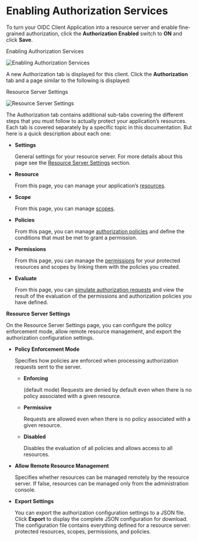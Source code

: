 # Enabling Authorization Services

To turn your OIDC Client Application into a resource server and enable fine-grained authorization, click the **Authorization Enabled** switch to **ON** and click **Save**.

Enabling Authorization Services

![Enabling Authorization Services](https://wjw465150.gitbooks.io/keycloak-documentation/content/authorization\_services/keycloak-images/resource-server/client-enable-authz.png)

A new Authorization tab is displayed for this client. Click the **Authorization** tab and a page similar to the following is displayed:

Resource Server Settings

![Resource Server Settings](https://wjw465150.gitbooks.io/keycloak-documentation/content/authorization\_services/keycloak-images/resource-server/authz-settings.png)

The Authorization tab contains additional sub-tabs covering the different steps that you must follow to actually protect your application’s resources. Each tab is covered separately by a specific topic in this documentation. But here is a quick description about each one:

*   **Settings**

    General settings for your resource server. For more details about this page see the [Resource Server Settings](https://wjw465150.gitbooks.io/keycloak-documentation/content/authorization\_services/topics/resource-server/enable-authorization.html#resource\_server\_settings) section.
*   **Resource**

    From this page, you can manage your application’s [resources](https://wjw465150.gitbooks.io/keycloak-documentation/content/authorization\_services/topics/resource/overview.html#\_resource\_overview).
*   **Scope**

    From this page, you can manage [scopes](https://wjw465150.gitbooks.io/keycloak-documentation/content/authorization\_services/topics/resource/overview.html#\_resource\_overview).
*   **Policies**

    From this page, you can manage [authorization policies](https://wjw465150.gitbooks.io/keycloak-documentation/content/authorization\_services/topics/policy/overview.html#\_policy\_overview) and define the conditions that must be met to grant a permission.
*   **Permissions**

    From this page, you can manage the [permissions](https://wjw465150.gitbooks.io/keycloak-documentation/content/authorization\_services/topics/permission/overview.html#\_permission\_overview) for your protected resources and scopes by linking them with the policies you created.
*   **Evaluate**

    From this page, you can [simulate authorization requests](https://wjw465150.gitbooks.io/keycloak-documentation/content/authorization\_services/topics/policy-evaluation-tool/overview.html#\_policy\_evaluation\_overview) and view the result of the evaluation of the permissions and authorization policies you have defined.

**Resource Server Settings**

On the Resource Server Settings page, you can configure the policy enforcement mode, allow remote resource management, and export the authorization configuration settings.

*   **Policy Enforcement Mode**

    Specifies how policies are enforced when processing authorization requests sent to the server.

    *   **Enforcing**

        (default mode) Requests are denied by default even when there is no policy associated with a given resource.
    *   **Permissive**

        Requests are allowed even when there is no policy associated with a given resource.
    *   **Disabled**

        Disables the evaluation of all policies and allows access to all resources.
*   **Allow Remote Resource Management**

    Specifies whether resources can be managed remotely by the resource server. If false, resources can be managed only from the administration console.
*   **Export Settings**

    You can export the authorization configuration settings to a JSON file. Click **Export** to display the complete JSON configuration for download. The configuration file contains everything defined for a resource server: protected resources, scopes, permissions, and policies.
